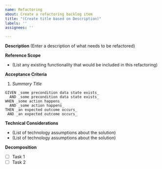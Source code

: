 ```yaml
---
name: Refactoring
about: Create a refactoring backlog item
title: "(Create title based on Description)"
labels: ''
assignees: ''

---
```


**Description**
(Enter a description of what needs to be refactored)

**Reference Scope**
- (List any existing functionality that would be included in this refactoring)

**Acceptance Criteria**
1. _Summary Title_
```
GIVEN _some precondition data state exists_
  AND _some precondition data state exists_
WHEN _some action happens_
  AND _some action happens_
THEN _an expected outcome occurs_
 AND _an expected outcome occurs_
```
**Technical Considerations**
- (List of technology assumptions about the solution)
- (List of technology assumptions about the solution)

**Decomposition**
- [ ] Task 1
- [ ] Task 2
